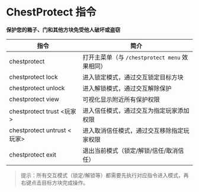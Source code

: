 # ChestProtect 指令

**保护您的箱子、门和其他方块免受他人破坏或盗窃**

| 指令 | 简介 |
|------|------|
| <MinecraftCommand class="borderless">chestprotect</MinecraftCommand> | 打开主菜单（与 `/chestprotect menu` 效果相同） |
| <MinecraftCommand class="borderless">chestprotect lock</MinecraftCommand> | 进入锁定模式，通过交互锁定目标方块 |
| <MinecraftCommand class="borderless">chestprotect unlock</MinecraftCommand> | 进入解锁模式，通过交互解除保护 |
| <MinecraftCommand class="borderless">chestprotect view</MinecraftCommand> | 可视化显示附近所有保护权限 |
| <MinecraftCommand class="borderless">chestprotect trust <玩家></MinecraftCommand> | 进入信任模式，通过交互为指定玩家添加权限 |
| <MinecraftCommand class="borderless">chestprotect untrust <玩家></MinecraftCommand> | 进入取消信任模式，通过交互移除指定玩家权限 |
| <MinecraftCommand class="borderless">chestprotect exit</MinecraftCommand> | 退出当前模式（锁定/解锁/信任/取消信任） |

> 提示：所有交互模式（锁定/解锁等）都需要先执行对应指令进入模式，再右键点击目标方块完成操作。